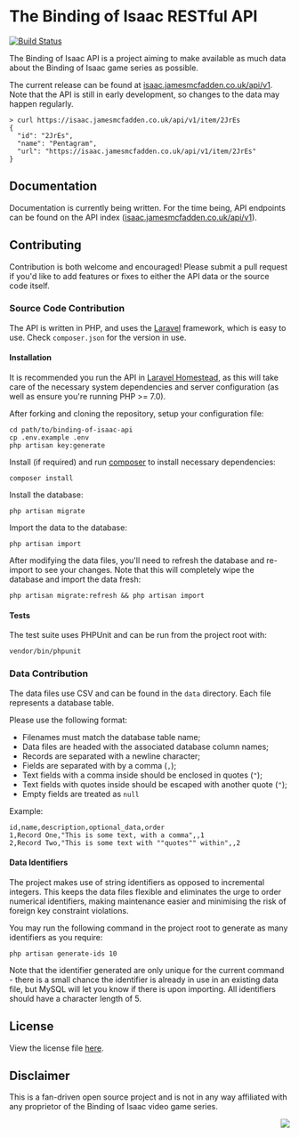 # The Binding of Isaac RESTful API

[![Build Status](https://travis-ci.org/jamesmcfadden/binding-of-isaac-api.svg?branch=master)](https://travis-ci.org/jamesmcfadden/binding-of-isaac-api)

The Binding of Isaac API is a project aiming to make available as much data about the Binding of Isaac game series as possible.

The current release can be found at [isaac.jamesmcfadden.co.uk/api/v1](https://isaac.jamesmcfadden.co.uk/api/v1). Note that the API is still in early development, so changes to the data may happen regularly.

    > curl https://isaac.jamesmcfadden.co.uk/api/v1/item/2JrEs
    {
      "id": "2JrEs",
      "name": "Pentagram",
      "url": "https://isaac.jamesmcfadden.co.uk/api/v1/item/2JrEs"
    }

## Documentation

Documentation is currently being written. For the time being, API endpoints can be found on the API index ([isaac.jamesmcfadden.co.uk/api/v1](https://isaac.jamesmcfadden.co.uk/api/v1)).

## Contributing

Contribution is both welcome and encouraged! Please submit a pull request if you'd like to add features or fixes to either the API data or the source code itself.

### Source Code Contribution

The API is written in PHP, and uses the [Laravel](https://laravel.com/docs) framework, which is easy to use. Check `composer.json` for the version in use.

#### Installation

It is recommended you run the API in [Laravel Homestead](https://laravel.com/docs/homestead), as this will take care of the necessary system dependencies and server configuration (as well as ensure you're running PHP >= 7.0).

After forking and cloning the repository, setup your configuration file:

    cd path/to/binding-of-isaac-api
    cp .env.example .env
    php artisan key:generate

Install (if required) and run [composer](https://getcomposer.org) to install necessary dependencies:

    composer install
    
Install the database:

    php artisan migrate
    
Import the data to the database:
    
    php artisan import
    
After modifying the data files, you'll need to refresh the database and re-import to see your changes. Note that this will completely wipe the database and import the data fresh:

    php artisan migrate:refresh && php artisan import

#### Tests

The test suite uses PHPUnit and can be run from the project root with:

    vendor/bin/phpunit

### Data Contribution

The data files use CSV and can be found in the `data` directory. Each file represents a database table.

Please use the following format:

- Filenames must match the database table name;
- Data files are headed with the associated database column names;
- Records are separated with a newline character;
- Fields are separated with by a comma (`,`);
- Text fields with a comma inside should be enclosed in quotes (`"`);
- Text fields with quotes inside should be escaped with another quote (`"`);
- Empty fields are treated as `null`

Example:

    id,name,description,optional_data,order
    1,Record One,"This is some text, with a comma",,1
    2,Record Two,"This is some text with ""quotes"" within",,2

#### Data Identifiers

The project makes use of string identifiers as opposed to incremental integers. This keeps the data files flexible and eliminates the urge to order numerical identifiers, making maintenance easier and minimising the risk of foreign key constraint violations.

You may run the following command in the project root to generate as many identifiers as you require:

    php artisan generate-ids 10

Note that the identifier generated are only unique for the current command - there is a small chance the identifier is already in use in an existing data file, but MySQL will let you know if there is upon importing. All identifiers should have a character length of 5.

## License

View the license file [here](https://github.com/jamesmcfadden/binding-of-isaac-api/blob/master/LICENSE.md).

## Disclaimer

This is a fan-driven open source project and is not in any way affiliated with any proprietor of the Binding of Isaac video game series.

<img style="float: right;" src="https://s11.postimg.org/71lnw7tn7/Isaac_Descent.png">
